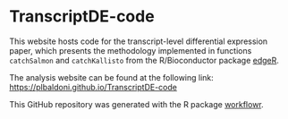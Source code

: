 # TranscriptDE-code

This website hosts code for the transcript-level differential expression paper, which presents the methodology implemented in functions `catchSalmon` and `catchKallisto` from the R/Bioconductor package [edgeR](https://bioconductor.org/packages/release/bioc/html/edgeR.html). 

The analysis website can be found at the following link: https://plbaldoni.github.io/TranscriptDE-code

This GitHub repository was generated with the R package [workflowr][].

[workflowr]: https://github.com/workflowr/workflowr
